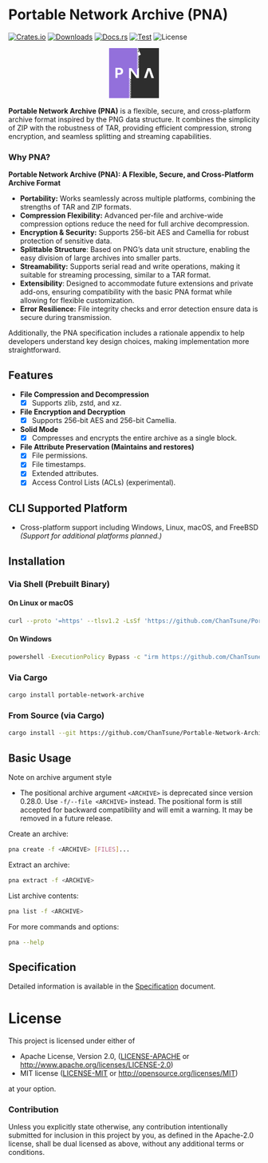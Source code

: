 # Portable Network Archive (PNA)

[![Crates.io](https://img.shields.io/crates/v/portable-network-archive.svg)](https://crates.io/crates/portable-network-archive)
[![Downloads](https://img.shields.io/crates/d/portable-network-archive.svg)](https://crates.io/crates/portable-network-archive)
[![Docs.rs](https://docs.rs/portable-network-archive/badge.svg)](https://docs.rs/portable-network-archive)
[![Test](https://github.com/ChanTsune/Portable-Network-Archive/actions/workflows/test.yml/badge.svg)](https://github.com/ChanTsune/Portable-Network-Archive/actions/workflows/test.yml)
![License](https://img.shields.io/crates/l/portable-network-archive.svg)

<div align="center">
  <img src="./icon.svg" alt="PNA" width="100"/>
</div>

**Portable Network Archive (PNA)** is a flexible, secure, and cross-platform archive format inspired by the PNG data structure. It combines the simplicity of ZIP with the robustness of TAR, providing efficient compression, strong encryption, and seamless splitting and streaming capabilities.

### Why PNA?

**Portable Network Archive (PNA): A Flexible, Secure, and Cross-Platform Archive Format**
- **Portability:** Works seamlessly across multiple platforms, combining the strengths of TAR and ZIP formats.
- **Compression Flexibility:** Advanced per-file and archive-wide compression options reduce the need for full archive decompression.
- **Encryption & Security:** Supports 256-bit AES and Camellia for robust protection of sensitive data.
- **Splittable Structure**: Based on PNG’s data unit structure, enabling the easy division of large archives into smaller parts.
- **Streamability:** Supports serial read and write operations, making it suitable for streaming processing, similar to a TAR format.
- **Extensibility**: Designed to accommodate future extensions and private add-ons, ensuring compatibility with the basic PNA format while allowing for flexible customization.
- **Error Resilience:** File integrity checks and error detection ensure data is secure during transmission.

Additionally, the PNA specification includes a rationale appendix to help developers understand key design choices, making implementation more straightforward.

## Features

- **File Compression and Decompression**
  - [x] Supports zlib, zstd, and xz.

- **File Encryption and Decryption**
  - [x] Supports 256-bit AES and 256-bit Camellia.

- **Solid Mode**
  - [x] Compresses and encrypts the entire archive as a single block.

- **File Attribute Preservation (Maintains and restores)**
  - [x] File permissions.
  - [x] File timestamps.
  - [x] Extended attributes.
  - [x] Access Control Lists (ACLs) (experimental).

## CLI Supported Platform
- Cross-platform support including Windows, Linux, macOS, and FreeBSD  
  _(Support for additional platforms planned.)_

## Installation

### Via Shell (Prebuilt Binary)

#### On Linux or macOS

```sh
curl --proto '=https' --tlsv1.2 -LsSf 'https://github.com/ChanTsune/Portable-Network-Archive/releases/latest/download/portable-network-archive-installer.sh' | sh
```

#### On Windows

```sh
powershell -ExecutionPolicy Bypass -c "irm https://github.com/ChanTsune/Portable-Network-Archive/releases/latest/download/portable-network-archive-installer.ps1 | iex"
```

### Via Cargo

```sh
cargo install portable-network-archive
```

### From Source (via Cargo)

```sh
cargo install --git https://github.com/ChanTsune/Portable-Network-Archive.git portable-network-archive
```

## Basic Usage

Note on archive argument style
- The positional archive argument `<ARCHIVE>` is deprecated since version 0.28.0. Use `-f/--file <ARCHIVE>` instead. The positional form is still accepted for backward compatibility and will emit a warning. It may be removed in a future release.

Create an archive:
```sh
pna create -f <ARCHIVE> [FILES]...
```

Extract an archive:
```sh
pna extract -f <ARCHIVE>
```

List archive contents:
```sh
pna list -f <ARCHIVE>
```

For more commands and options:
```sh
pna --help
```

## Specification

Detailed information is available in the [Specification](https://portable-network-archive.github.io/Portable-Network-Archive-Specification/) document.

# License

This project is licensed under either of

* Apache License, Version 2.0, ([LICENSE-APACHE](./LICENSE-APACHE) or
http://www.apache.org/licenses/LICENSE-2.0)
* MIT license ([LICENSE-MIT](./LICENSE-MIT) or
http://opensource.org/licenses/MIT)

at your option.

### Contribution

Unless you explicitly state otherwise, any contribution intentionally submitted
for inclusion in this project by you, as defined in the Apache-2.0 license,
shall be dual licensed as above, without any additional terms or conditions.
